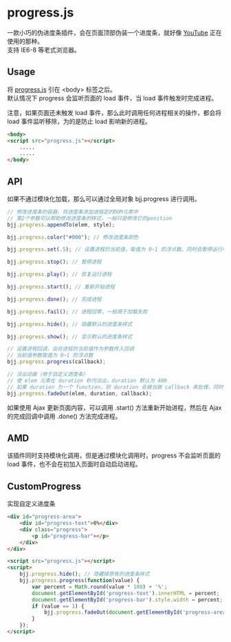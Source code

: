 ﻿# progress.js

一款小巧的伪进度条插件，会在页面顶部伪装一个进度条，就好像 [YouTube](https://www.youtube.com/) 正在使用的那种。<br>
支持 IE6-8 等老式浏览器。

## Usage

将 [progress.js] 引在 \<body\> 标签之后。<br>
默认情况下 progress 会监听页面的 load 事件，当 load 事件触发时完成进程。<br>

注意，如果页面还未触发 load 事件，那么此时调用任何进程相关的操作，都会将 load 事件监听移除，为的是防止 load 影响新的进程。

``` html
<body>
<script src="progress.js"></script>
	.....
	.....
</body>

```
[progress.js]: https://github.com/baijunjie/progress.js/blob/master/progress.js


## API

如果不通过模块化加载，那么可以通过全局对象 bjj.progress 进行调用。

``` js
// 修改进度条的容器，将进度条添加进指定的DOM元素中
// 第2个参数可以帮助修改进度条的样式，一般只是修改它的position
bjj.progress.appendTo(elem, style);

bjj.progress.color("#000"); // 修改进度条颜色

bjj.progress.set(.5); // 设置进程的当前值，取值为 0~1 的浮点数。同时会暂停运行中的进程，使进程变为手动设置

bjj.progress.stop(); //	暂停进程

bjj.progress.play(); // 恢复运行进程

bjj.progress.start(); // 重新开始进程

bjj.progress.done(); // 完成进程

bjj.progress.fail(); // 进程回零，一般用于加载失败

bjj.progress.hide(); // 隐藏默认的进度条样式

bjj.progress.show(); // 显示默认的进度条样式

// 设置进程回调，会将进程的当前值作为参数传入回调
// 当前值参数取值为 0~1 的浮点数
bjj.progress.progress(callback);

// 淡出动画（用于自定义进度条）
// 使 elem 元素在 duration 秒内淡出，duration 默认为 400
// 如果 duration 为一个 function，则 duration 会被当做 callback 来处理，同时第三个参数 callback 会被忽略
bjj.progress.fadeOut(elem, duration, callback);
```

如果使用 Ajax 更新页面内容，可以调用 .start() 方法重新开始进程，然后在 Ajax 的完成回调中调用 .done() 方法完成进程。<br>


## AMD

该插件同时支持模块化调用，但是通过模块化调用时，progress 不会监听页面的 load 事件，也不会在初加入页面时自动启动进程。

## CustomProgress

实现自定义进度条
``` html
<div id="progress-area">
	<div id="progress-text">0%</div>
	<div class="progress">
		<p id="progress-bar"></p>
	</div>
</div>

<script src="progress.js"></script>
<script>
	bjj.progress.hide(); // 隐藏掉原有的进度条样式
	bjj.progress.progress(function(value) {
		var percent = Math.round(value * 100) + '%';
		document.getElementById('progress-text').innerHTML = percent;
		document.getElementById('progress-bar').style.width = percent;
		if (value == 1) {
			bjj.progress.fadeOut(document.getElementById('progress-area'));
		}
	});
</script>

```









